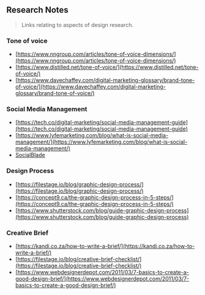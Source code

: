 
## Research Notes

> Links relating to aspects of design research.

### Tone of voice

* [https://www.nngroup.com/articles/tone-of-voice-dimensions/](https://www.nngroup.com/articles/tone-of-voice-dimensions/)
* [https://www.distilled.net/tone-of-voice/](https://www.distilled.net/tone-of-voice/)
* [https://www.davechaffey.com/digital-marketing-glossary/brand-tone-of-voice/](https://www.davechaffey.com/digital-marketing-glossary/brand-tone-of-voice/)

### Social Media Management

* [https://tech.co/digital-marketing/social-media-management-guide](https://tech.co/digital-marketing/social-media-management-guide)
* [https://www.lyfemarketing.com/blog/what-is-social-media-management/](https://www.lyfemarketing.com/blog/what-is-social-media-management/)
* [SocialBlade](https://socialblade.com/)

### Design Process

* [https://filestage.io/blog/graphic-design-process/](https://filestage.io/blog/graphic-design-process/)
* [https://concept9.ca/the-graphic-design-process-in-5-steps/](https://concept9.ca/the-graphic-design-process-in-5-steps/)
* [https://www.shutterstock.com/blog/guide-graphic-design-process](https://www.shutterstock.com/blog/guide-graphic-design-process)

### Creative Brief

* [https://kandi.co.za/how-to-write-a-brief/](https://kandi.co.za/how-to-write-a-brief/)
* [https://filestage.io/blog/creative-brief-checklist/](https://filestage.io/blog/creative-brief-checklist/)
* [https://www.webdesignerdepot.com/2011/03/7-basics-to-create-a-good-design-brief/](https://www.webdesignerdepot.com/2011/03/7-basics-to-create-a-good-design-brief/)


<!--stackedit_data:
eyJoaXN0b3J5IjpbLTE2NDA4ODAzNTEsNzYzNjAwODksMzY0NT
Y2MTE2XX0=
-->
